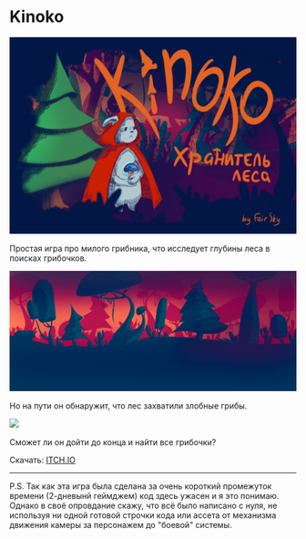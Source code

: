 # Kinoko

<img src = "./Media/banner.png">

Простая игра про милого грибника, что исследует глубины леса в поисках грибочков.

<img src = "./Media/background.png">

Но на пути он обнаружит, что лес захватили злобные грибы. 

<img src = "./Media/gameplay.gif">

Сможет ли он дойти до конца и найти все грибочки?

Скачать: [ITCH.IO](https://makargames.itch.io/kinoko)

------------
P.S. Так как эта игра была сделана за очень короткий промежуток времени (2-дневынй геймджем) код здесь ужасен и я это понимаю. Однако в своё опровдание скажу, что всё было написано с нуля, не используя ни одной готовой строчки кода или ассета от механизма движения камеры за персонажем до "боевой" системы.